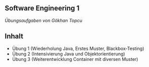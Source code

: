 ## Software Engineering 1

<i>Übungsaufgaben von Gökhan Topcu</i>

## Inhalt

* Übung 1 (Wiederholung Java, Erstes Muster, Blackbox-Testing)
* Übung 2 (Intensivierung Java und Objektorientierung)
* Übung 3 (Weiterentwicklung Container mit diversen Muster)